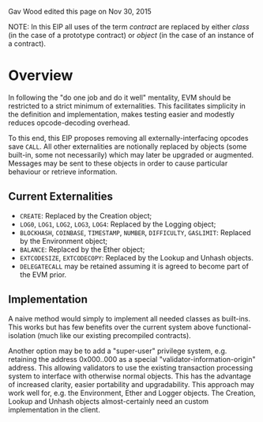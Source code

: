 Gav Wood edited this page on Nov 30, 2015

NOTE: In this EIP all uses of the term _contract_ are replaced by either _class_ (in the case of a prototype contract) or _object_ (in the case of an instance of a contract).

# Overview

In following the "do one job and do it well" mentality, EVM should be restricted to a strict minimum of externalities. This facilitates simplicity in the definition and implementation, makes testing easier and modestly reduces opcode-decoding overhead.

To this end, this EIP proposes removing all externally-interfacing opcodes save `CALL`. All other externalities are notionally replaced by objects (some built-in, some not necessarily) which may later be upgraded or augmented. Messages may be sent to these objects in order to cause particular behaviour or retrieve information.

## Current Externalities

- `CREATE`: Replaced by the Creation object;
- `LOG0`, `LOG1`, `LOG2`, `LOG3`, `LOG4`: Replaced by the Logging object;
- `BLOCKHASH`, `COINBASE`, `TIMESTAMP`, `NUMBER`, `DIFFICULTY`, `GASLIMIT`: Replaced by the Environment object;
- `BALANCE`: Replaced by the Ether object;
- `EXTCODESIZE`, `EXTCODECOPY`: Replaced by the Lookup and Unhash objects.
- `DELEGATECALL` may be retained assuming it is agreed to become part of the EVM prior.

## Implementation

A naive method would simply to implement all needed classes as built-ins. This works but has few benefits over the current system above functional-isolation (much like our existing precompiled contracts).

Another option may be to add a "super-user" privilege system, e.g. retaining the address 0x000..000 as a special "validator-information-origin" address. This allowing validators to use the existing transaction processing system to interface with otherwise normal objects. This has the advantage of increased clarity, easier portability and upgradability. This approach may work well for, e.g. the Environment, Ether and Logger objects. The Creation, Lookup and Unhash objects almost-certainly need an custom implementation in the client.
